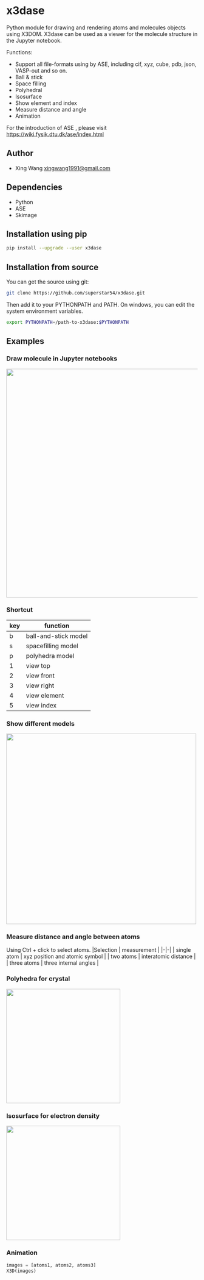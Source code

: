 # x3dase

Python module for drawing and rendering atoms and molecules objects using X3DOM. X3dase can be used as a viewer for the molecule structure in the Jupyter notebook.

Functions:
* Support all file-formats using by ASE, including cif, xyz, cube, pdb, json, VASP-out and so on.
* Ball & stick
* Space filling
* Polyhedral
* Isosurface
* Show element and index
* Measure distance and angle
* Animation

For the introduction of ASE , please visit https://wiki.fysik.dtu.dk/ase/index.html


## Author
* Xing Wang  <xingwang1991@gmail.com>

## Dependencies

* Python
* ASE
* Skimage
## Installation using pip
```sh
pip install --upgrade --user x3dase
```
## Installation from source
You can get the source using git:
``` sh
git clone https://github.com/superstar54/x3dase.git
```
Then add it to your PYTHONPATH and PATH. On windows, you can edit the system environment variables.

``` sh
export PYTHONPATH=/path-to-x3dase:$PYTHONPATH
```

## Examples

### Draw molecule in Jupyter notebooks

<img src="x3dase/images/jupyter.png" width="600"/>

### Shortcut
|key | function|
|-|-|
|b| ball-and-stick model|
|s| spacefilling model|
|p| polyhedra model|
|1| view top|
|2| view front|
|3| view right|
|4| view element|
|5| view index|

### Show different models
<img src="x3dase/images/models.png" width="500"/>

### Measure distance and angle between atoms
Using Ctrl + click to select atoms.
|Selection | measurement |
|-|-|
| single atom | xyz position and atomic symbol |
| two atoms | interatomic distance |
| three atoms | three internal angles |


### Polyhedra for crystal
<img src="x3dase/images/polyhedra.png" width="300"/>


### Isosurface for electron density
<img src="x3dase/images/isosurface.png" width="300"/>

### Animation
``` python
images = [atoms1, atoms2, atoms3]
X3D(images)
```

